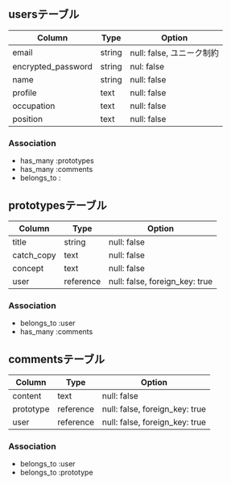 ## usersテーブル ##

| Column             | Type      | Option                           |
| ------------------ | --------- | -------------------------------- |
| email              | string    | null: false, ユニーク制約         |
| encrypted_password | string    | nul: false                       |
| name               | string    | null: false                      |
| profile            | text      | null: false                      |
| occupation         | text      | null: false                      |
| position           | text      | null: false                      |

### Association ###
- has_many :prototypes
- has_many :comments
- belongs_to :


## prototypesテーブル ##

| Column     | Type      | Option                         |
| ---------- | --------- | ------------------------------ |
| title      | string    | null: false                    |
| catch_copy | text      | null: false                    |
| concept    | text      | null: false                    |
| user       | reference | null: false, foreign_key: true |

### Association ###
- belongs_to :user
- has_many :comments


## commentsテーブル ##
| Column    | Type      | Option                             |
| --------- | --------- | ---------------------------------- |
| content   | text      | null: false                        |
| prototype | reference | null: false, foreign_key: true     |
| user      | reference | null: false, foreign_key: true     |

### Association ###
- belongs_to :user
- belongs_to :prototype

